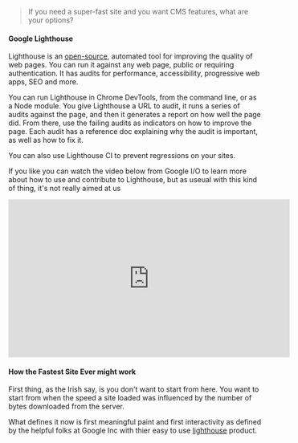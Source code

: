 

> If you need a super-fast site and you want CMS features, what are your options? 

#### Google Lighthouse

Lighthouse is an [open-source](https://github.com/GoogleChrome/lighthouse), automated tool for improving the quality of web pages. You can run it against any web page, public or requiring authentication. It has audits for performance, accessibility, progressive web apps, SEO and more.

You can run Lighthouse in Chrome DevTools, from the command line, or as a Node module. You give Lighthouse a URL to audit, it runs a series of audits against the page, and then it generates a report on how well the page did. From there, use the failing audits as indicators on how to improve the page. Each audit has a reference doc explaining why the audit is important, as well as how to fix it.

You can also use Lighthouse CI to prevent regressions on your sites.

If you like you can watch the video below from Google I/O to learn more about how to use and contribute to Lighthouse, but as useual with this kind of thing, it's not really aimed at us

<iframe width="560" height="315" src="https://www.youtube.com/embed/mLjxXPHuIJo" title="YouTube video player" frameborder="0" allow="accelerometer; autoplay; clipboard-write; encrypted-media; gyroscope; picture-in-picture" allowfullscreen></iframe>

#### How the Fastest Site Ever might work

First thing, as the Irish say, is you don't want to start from here. You want to start from when the speed a site loaded was influenced by the number of bytes downloaded from the server. 

What defines it now is first meaningful paint and first interactivity as defined by the helpful folks at Google Inc with thier easy to use [lighthouse](https://developer.chrome.com/docs/lighthouse/overview/) product.



